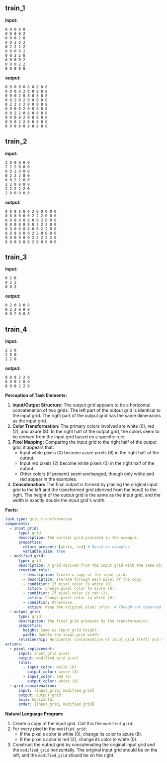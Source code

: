 
## train_1

**input:**
```
0 0 0 0 0
0 0 0 0 2
0 0 0 2 0
0 0 2 0 2
0 2 2 2 2
0 0 0 0 2
0 0 2 2 0
0 0 0 0 2
0 0 0 2 2
0 0 0 0 0
```


**output:**
```
0 0 0 0 0 8 8 8 8 8
0 0 0 0 2 0 8 8 8 8
0 0 0 2 0 8 0 8 8 8
0 0 2 0 2 0 8 0 8 8
0 2 2 2 2 0 0 0 0 8
0 0 0 0 2 0 8 8 8 8
0 0 2 2 0 8 0 0 8 8
0 0 0 0 2 0 8 8 8 8
0 0 0 2 2 0 0 8 8 8
0 0 0 0 0 8 8 8 8 8
```


## train_2

**input:**
```
2 0 0 0 0 0
2 2 2 0 0 0
0 0 2 0 0 0
0 2 2 2 0 0
0 0 2 2 0 0
2 2 0 0 0 0
2 2 2 2 2 0
2 0 0 0 0 0
```


**output:**
```
8 8 8 8 8 0 2 0 0 0 0 0
8 8 8 0 0 0 2 2 2 0 0 0
8 8 8 0 8 8 0 0 2 0 0 0
8 8 0 0 0 8 0 2 2 2 0 0
8 8 0 0 8 8 0 0 2 2 0 0
8 8 8 8 0 0 2 2 0 0 0 0
8 0 0 0 0 0 2 2 2 2 2 0
8 8 8 8 8 0 2 0 0 0 0 0
```


## train_3

**input:**
```
0 2 0
0 2 2
0 0 2
```


**output:**
```
0 2 0 8 0 8
0 2 2 0 0 8
0 0 2 0 8 8
```


## train_4

**input:**
```
2 2 0
2 0 0
2 2 0
```


**output:**
```
8 0 0 2 2 0
8 8 0 2 0 0
8 0 0 2 2 0
```

**Perception of Task Elements:**

1.  **Input/Output Structure:** The output grid appears to be a horizontal concatenation of two grids. The left part of the output grid is identical to the input grid. The right part of the output grid has the same dimensions as the input grid.
2.  **Color Transformation:** The primary colors involved are white (0), red (2), and azure (8). In the right half of the output grid, the colors seem to be derived from the input grid based on a specific rule.
3.  **Pixel Mapping:** Comparing the input grid to the right half of the output grid, it appears that:
    *   Input white pixels (0) become azure pixels (8) in the right half of the output.
    *   Input red pixels (2) become white pixels (0) in the right half of the output.
    *   Other colors (if present) seem unchanged, though only white and red appear in the examples.
4.  **Concatenation:** The final output is formed by placing the original input grid to the left and the transformed grid (derived from the input) to the right. The height of the output grid is the same as the input grid, and the width is exactly double the input grid's width.

**Facts:**


```yaml
task_type: grid_transformation
components:
  - input_grid:
      type: grid
      description: The initial grid provided in the example.
      properties:
        colors_present: [white, red] # Based on examples
        variable_size: true
  - modified_grid:
      type: grid
      description: A grid derived from the input grid with the same dimensions.
      creation_rule:
        - description: Create a copy of the input grid.
        - description: Iterate through each pixel of the copy.
        - condition: If pixel color is white (0).
          action: Change pixel color to azure (8).
        - condition: If pixel color is red (2).
          action: Change pixel color to white (0).
        - condition: Otherwise.
          action: Keep the original pixel color. # Though not observed in examples
  - output_grid:
      type: grid
      description: The final grid produced by the transformation.
      properties:
        height: Same as input_grid height.
        width: Double the input_grid width.
      relationship: Horizontal concatenation of input_grid (left) and modified_grid (right).
actions:
  - pixel_replacement:
      input: input_grid pixel
      output: modified_grid pixel
      rules:
        - input_color: white (0)
          output_color: azure (8)
        - input_color: red (2)
          output_color: white (0)
  - grid_concatenation:
      input: [input_grid, modified_grid]
      output: output_grid
      axis: horizontal
      order: [input_grid, modified_grid]
```


**Natural Language Program:**

1.  Create a copy of the input grid. Call this the `modified_grid`.
2.  For every pixel in the `modified_grid`:
    *   If the pixel's color is white (0), change its color to azure (8).
    *   If the pixel's color is red (2), change its color to white (0).
3.  Construct the output grid by concatenating the original input grid and the `modified_grid` horizontally. The original input grid should be on the left, and the `modified_grid` should be on the right.
